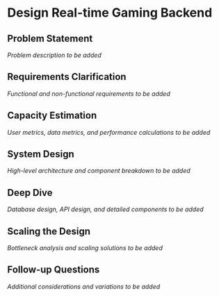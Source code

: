 # Design Real-time Gaming Backend

## Problem Statement

*Problem description to be added*

## Requirements Clarification

*Functional and non-functional requirements to be added*

## Capacity Estimation

*User metrics, data metrics, and performance calculations to be added*

## System Design

*High-level architecture and component breakdown to be added*

## Deep Dive

*Database design, API design, and detailed components to be added*

## Scaling the Design

*Bottleneck analysis and scaling solutions to be added*

## Follow-up Questions

*Additional considerations and variations to be added*
